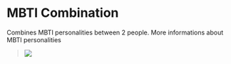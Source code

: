 # MBTI Combination
 Combines MBTI personalities between 2 people. More informations about MBTI personalities

> [![](https://static.neris-assets.com/images/system/logo.svg)](https://www.16personalities.com/personality-types)
